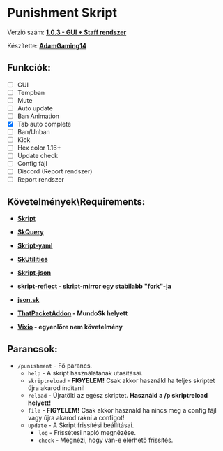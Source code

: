 # **Punishment Skript**

Verzió szám: **[1.0.3 - GUI + Staff rendszer](https://pastebin.com/RbzMPk3L)**

Készítette: **[AdamGaming14](https://www.youtube.com/channel/UCMW9GpGBMsOtKGsN1JeXN6Q)**

## **Funkciók:**
- [ ] GUI
- [ ] Tempban
- [ ] Mute
- [ ] Auto update
- [ ] Ban Animation
- [x] Tab auto complete
- [ ] Ban/Unban
- [ ] Kick
- [ ] Hex color 1.16+
- [ ] Update check
- [ ] Config fájl
- [ ] Discord (Report rendszer)
- [ ] Report rendszer

## **Követelmények\Requirements:**

- **[Skript](https://github.com/SkriptLang/Skript/releases)**
- **[SkQuery](https://forums.skunity.com/resources/skquery-1-9-1-16.68/)**
- **[Skript-yaml](https://github.com/Sashie/skript-yaml/releases/)**
- **[SkUtilities](https://github.com/tim740/skUtilities/releases/)**
- **[Skript-json](https://github.com/btk5h/skript-json/releases)**
- **[skript-reflect](https://forums.skunity.com/resources/skript-reflect.1146/) - skript-mirror egy stabilabb "fork"-ja**
- **[json.sk](https://forums.skunity.com/resources/json-sk.23/)**
- **[ThatPacketAddon](https://forums.skunity.com/resources/thatpacketaddon.847/) - MundoSk helyett**

- **[Vixio](https://github.com/iBlitzkriegi/Vixio/releases) - egyenlőre nem követelmény**

## **Parancsok:**

- `/punishment` - Fő parancs.
  - `help` - A skript használatának utasításai.
  - `skriptreload` - **FIGYELEM!** Csak akkor használd ha teljes skriptet újra akarod índítani!
  - `reload` - Újratölti az egész skriptet. **Használd a /p skriptreload helyett!**
  - `file` - **FIGYELEM!** Csak akkor használd ha nincs meg a config fájl vagy újra akarod rakni a configot!
  - `update` - A Skript frissítési beállításai.
    - `log` - Fríssétesi napló megnézése.
    - `check` - Megnézi, hogy van-e elérhető frissítés.
